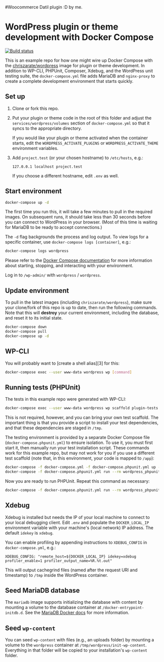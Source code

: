 #Woocommerce Datil plugin :D by me.

# WordPress plugin or theme development with Docker Compose

[![Build status][build-status]][travis-ci]

This is an example repo for how one might wire up Docker Compose with the
[chriszarate/wordpress][image] image for plugin or theme development. In
addition to WP-CLI, PHPUnit, Composer, Xdebug, and the WordPress unit testing
suite, the `docker-compose.yml` file adds MariaDB and `nginx-proxy` to create a
complete development environment that starts quickly.


## Set up

1. Clone or fork this repo.

2. Put your plugin or theme code in the root of this folder and adjust the 
   `services/wordpress/volumes` section of `docker-compose.yml` so that it
   syncs to the appropriate directory.

   If you would like your plugin or theme activated when the container starts,
   edit the `WORDPRESS_ACTIVATE_PLUGINS` or `WORDPRESS_ACTIVATE_THEME`
   environment variables.

3. Add `project.test` (or your chosen hostname) to `/etc/hosts`, e.g.:

   ```
   127.0.0.1 localhost project.test
   ```

   If you choose a different hostname, edit `.env` as well.


## Start environment

```sh
docker-compose up -d
```

The first time you run this, it will take a few minutes to pull in the required
images. On subsequent runs, it should take less than 30 seconds before you can
connect to WordPress in your browser. (Most of this time is waiting for MariaDB
to be ready to accept connections.)

The `-d` flag backgrounds the process and log output. To view logs for a
specific container, use `docker-compose logs [container]`, e.g.:

```sh
docker-compose logs wordpress
```

Please refer to the [Docker Compose documentation][docker-compose] for more
information about starting, stopping, and interacting with your environment.

Log in to `/wp-admin/` with `wordpress` / `wordpress`.


## Update environment

To pull in the latest images (including `chriszarate/wordpress`), make sure your
clone/fork of this repo is up to date, then run the following commands. Note
that this will **destroy** your current environment, including the database, and
reset it to its initial state.

```sh
docker-compose down
docker-compose pull
docker-compose up -d
```


## WP-CLI

You will probably want to [create a shell alias][3] for this:

```sh
docker-compose exec --user www-data wordpress wp [command]
```


## Running tests (PHPUnit)

The tests in this example repo were generated with WP-CLI:

```sh
docker-compose exec --user www-data wordpress wp scaffold plugin-tests my-plugin
```

This is not required, however, and you can bring your own test scaffold. The
important thing is that you provide a script to install your test dependencies,
and that these dependencies are staged in `/tmp`.

The testing environment is provided by a separate Docker Compose file
(`docker-compose.phpunit.yml`) to ensure isolation. To use it, you must first
start it, then manually run your test installation script. These commands work
for this example repo, but may not work for you if you use a different test
scaffold (note that, in this environment, your code is mapped to `/app`):

```sh
docker-compose -f docker-compose.yml -f docker-compose.phpunit.yml up -d
docker-compose -f docker-compose.phpunit.yml run --rm wordpress_phpunit /app/bin/install-wp-tests.sh wordpress_test root '' mysql_phpunit latest true
```

Now you are ready to run PHPUnit. Repeat this command as necessary:

```sh
docker-compose -f docker-compose.phpunit.yml run --rm wordpress_phpunit phpunit
```


## Xdebug

Xdebug is installed but needs the IP of your local machine to connect to your
local debugging client. Edit `.env` and populate the `DOCKER_LOCAL_IP`
environment variable with your machine's (local network) IP address. The default
`idekey` is `xdebug`.

You can enable profiling by appending instructions to `XDEBUG_CONFIG` in
`docker-compose.yml`, e.g.:

```
XDEBUG_CONFIG: "remote_host=${DOCKER_LOCAL_IP} idekey=xdebug profiler_enable=1 profiler_output_name=%R.%t.out"
```

This will output cachegrind files (named after the request URI and timestamp) to
`/tmp` inside the WordPress container.


## Seed MariaDB database

The `mariadb` image supports initializing the database with content by mounting
a volume to the database container at `/docker-entrypoint-initdb.d`. See the
[MariaDB Docker docs][mariadb-docs] for more information.


## Seed `wp-content`

You can seed `wp-content` with files (e.g., an uploads folder) by mounting a
volume to the `wordpress` container at `/tmp/wordpress/init-wp-content`.
Everything in that folder will be copied to your installation's `wp-content`
folder.


[build-status]: https://travis-ci.org/chriszarate/docker-compose-wordpress.svg?branch=master
[travis-ci]: https://travis-ci.org/chriszarate/docker-compose-wordpress
[image]: https://hub.docker.com/r/chriszarate/wordpress/
[docker-compose]: https://docs.docker.com/compose/
[mariadb-docs]: https://github.com/docker-library/docs/tree/master/mariadb#initializing-a-fresh-instance
